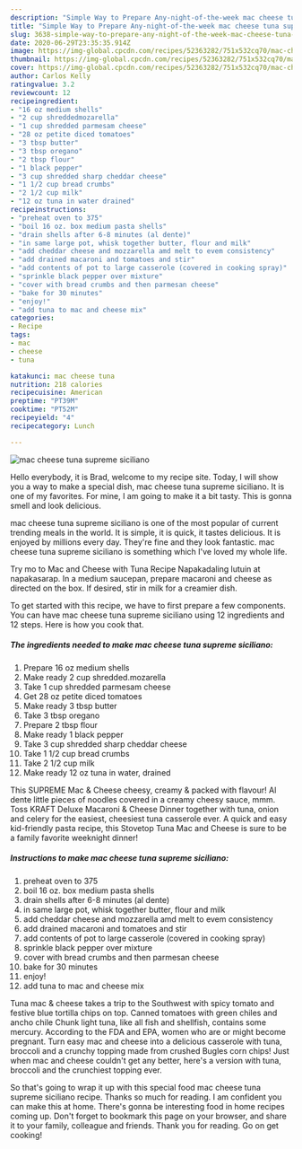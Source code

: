 ```yaml
---
description: "Simple Way to Prepare Any-night-of-the-week mac cheese tuna supreme siciliano"
title: "Simple Way to Prepare Any-night-of-the-week mac cheese tuna supreme siciliano"
slug: 3638-simple-way-to-prepare-any-night-of-the-week-mac-cheese-tuna-supreme-siciliano
date: 2020-06-29T23:35:35.914Z
image: https://img-global.cpcdn.com/recipes/52363282/751x532cq70/mac-cheese-tuna-supreme-siciliano-recipe-main-photo.jpg
thumbnail: https://img-global.cpcdn.com/recipes/52363282/751x532cq70/mac-cheese-tuna-supreme-siciliano-recipe-main-photo.jpg
cover: https://img-global.cpcdn.com/recipes/52363282/751x532cq70/mac-cheese-tuna-supreme-siciliano-recipe-main-photo.jpg
author: Carlos Kelly
ratingvalue: 3.2
reviewcount: 12
recipeingredient:
- "16 oz medium shells"
- "2 cup shreddedmozarella"
- "1 cup shredded parmesam cheese"
- "28 oz petite diced tomatoes"
- "3 tbsp butter"
- "3 tbsp oregano"
- "2 tbsp flour"
- "1 black pepper"
- "3 cup shredded sharp cheddar cheese"
- "1 1/2 cup bread crumbs"
- "2 1/2 cup milk"
- "12 oz tuna in water drained"
recipeinstructions:
- "preheat oven to 375"
- "boil 16 oz. box medium pasta shells"
- "drain shells after 6-8 minutes (al dente)"
- "in same large pot, whisk together butter, flour and milk"
- "add cheddar cheese and mozzarella amd melt to evem consistency"
- "add drained macaroni and tomatoes and stir"
- "add contents of pot to large casserole (covered in cooking spray)"
- "sprinkle black pepper over mixture"
- "cover with bread crumbs and then parmesan cheese"
- "bake for 30 minutes"
- "enjoy!"
- "add tuna to mac and cheese mix"
categories:
- Recipe
tags:
- mac
- cheese
- tuna

katakunci: mac cheese tuna 
nutrition: 218 calories
recipecuisine: American
preptime: "PT39M"
cooktime: "PT52M"
recipeyield: "4"
recipecategory: Lunch

---
```



![mac cheese tuna supreme siciliano](https://img-global.cpcdn.com/recipes/52363282/751x532cq70/mac-cheese-tuna-supreme-siciliano-recipe-main-photo.jpg)

Hello everybody, it is Brad, welcome to my recipe site. Today, I will show you a way to make a special dish, mac cheese tuna supreme siciliano. It is one of my favorites. For mine, I am going to make it a bit tasty. This is gonna smell and look delicious.

mac cheese tuna supreme siciliano is one of the most popular of current trending meals in the world. It is simple, it is quick, it tastes delicious. It is enjoyed by millions every day. They're fine and they look fantastic. mac cheese tuna supreme siciliano is something which I've loved my whole life.

Try mo to Mac and Cheese with Tuna Recipe Napakadaling lutuin at napakasarap. In a medium saucepan, prepare macaroni and cheese as directed on the box. If desired, stir in milk for a creamier dish.


To get started with this recipe, we have to first prepare a few components. You can have mac cheese tuna supreme siciliano using 12 ingredients and 12 steps. Here is how you cook that.

<!--inarticleads1-->

##### The ingredients needed to make mac cheese tuna supreme siciliano:

1. Prepare 16 oz medium shells
1. Make ready 2 cup shredded.mozarella
1. Take 1 cup shredded parmesam cheese
1. Get 28 oz petite diced tomatoes
1. Make ready 3 tbsp butter
1. Take 3 tbsp oregano
1. Prepare 2 tbsp flour
1. Make ready 1 black pepper
1. Take 3 cup shredded sharp cheddar cheese
1. Take 1 1/2 cup bread crumbs
1. Take 2 1/2 cup milk
1. Make ready 12 oz tuna in water, drained


This SUPREME Mac &amp; Cheese cheesy, creamy &amp; packed with flavour! Al dente little pieces of noodles covered in a creamy cheesy sauce, mmm. Toss KRAFT Deluxe Macaroni &amp; Cheese Dinner together with tuna, onion and celery for the easiest, cheesiest tuna casserole ever. A quick and easy kid-friendly pasta recipe, this Stovetop Tuna Mac and Cheese is sure to be a family favorite weeknight dinner! 

<!--inarticleads2-->

##### Instructions to make mac cheese tuna supreme siciliano:

1. preheat oven to 375
1. boil 16 oz. box medium pasta shells
1. drain shells after 6-8 minutes (al dente)
1. in same large pot, whisk together butter, flour and milk
1. add cheddar cheese and mozzarella amd melt to evem consistency
1. add drained macaroni and tomatoes and stir
1. add contents of pot to large casserole (covered in cooking spray)
1. sprinkle black pepper over mixture
1. cover with bread crumbs and then parmesan cheese
1. bake for 30 minutes
1. enjoy!
1. add tuna to mac and cheese mix


Tuna mac &amp; cheese takes a trip to the Southwest with spicy tomato and festive blue tortilla chips on top. Canned tomatoes with green chiles and ancho chile Chunk light tuna, like all fish and shellfish, contains some mercury. According to the FDA and EPA, women who are or might become pregnant. Turn easy mac and cheese into a delicious casserole with tuna, broccoli and a crunchy topping made from crushed Bugles corn chips! Just when mac and cheese couldn&#39;t get any better, here&#39;s a version with tuna, broccoli and the crunchiest topping ever. 

So that's going to wrap it up with this special food mac cheese tuna supreme siciliano recipe. Thanks so much for reading. I am confident you can make this at home. There's gonna be interesting food in home recipes coming up. Don't forget to bookmark this page on your browser, and share it to your family, colleague and friends. Thank you for reading. Go on get cooking!
